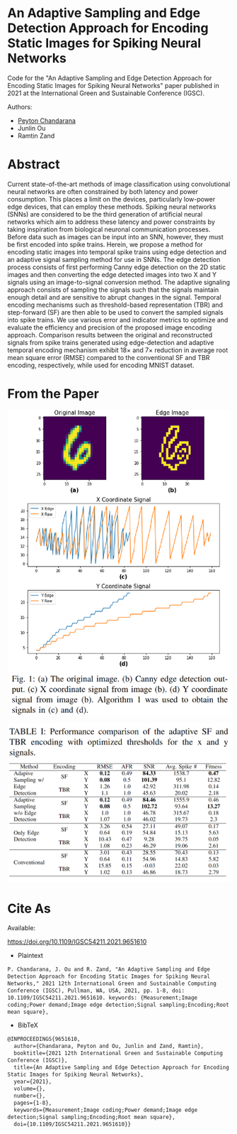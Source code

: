 # An Adaptive Sampling and Edge Detection Approach for Encoding Static Images for Spiking Neural Networks

Code for the "An Adaptive Sampling and Edge Detection Approach for Encoding Static Images for Spiking Neural Networks" paper published in 2021 at the International Green and Sustainable Conference (IGSC).

Authors:

- [Peyton Chandarana](https://peytonsc.com/contact)
- Junlin Ou
- Ramtin Zand

# Abstract

Current state-of-the-art methods of image classification using convolutional neural networks are often constrained by both latency and power consumption. This places a limit on the devices, particularly low-power edge devices, that can employ these methods. Spiking neural networks (SNNs) are considered to be the third generation of artificial neural networks which aim to address these latency and power constraints by taking inspiration from biological neuronal communication processes. Before data such as images can be input into an SNN, however, they must be first encoded into spike trains. Herein, we propose a method for encoding static images into temporal spike trains using edge detection and an adaptive signal sampling method for use in SNNs. The edge detection process consists of first performing Canny edge detection on the 2D static images and then converting the edge detected images into two X and Y signals using an image-to-signal conversion method. The adaptive signaling approach consists of sampling the signals such that the signals maintain enough detail and are sensitive to abrupt changes in the signal. Temporal encoding mechanisms such as threshold-based representation (TBR) and step-forward (SF) are then able to be used to convert the sampled signals into spike trains. We use various error and indicator metrics to optimize and evaluate the efficiency and precision of the proposed image encoding approach. Comparison results between the original and reconstructed signals from spike trains generated using edge-detection and adaptive temporal encoding mechanism exhibit 18× and 7× reduction in average root mean square error (RMSE) compared to the conventional SF and TBR encoding, respectively, while used for encoding MNIST dataset.

# From the Paper

![alt text](./figures/x_y_edge_signal.png "X and Y Edge Signals")

![alt text](./figures/tableI.png "Quantitative Results")

# Cite As

Available:

https://doi.org/10.1109/IGSC54211.2021.9651610

- Plaintext

```
P. Chandarana, J. Ou and R. Zand, "An Adaptive Sampling and Edge Detection Approach for Encoding Static Images for Spiking Neural Networks," 2021 12th International Green and Sustainable Computing Conference (IGSC), Pullman, WA, USA, 2021, pp. 1-8, doi: 10.1109/IGSC54211.2021.9651610. keywords: {Measurement;Image coding;Power demand;Image edge detection;Signal sampling;Encoding;Root mean square},
```

- BibTeX

```
@INPROCEEDINGS{9651610,
  author={Chandarana, Peyton and Ou, Junlin and Zand, Ramtin},
  booktitle={2021 12th International Green and Sustainable Computing Conference (IGSC)},
  title={An Adaptive Sampling and Edge Detection Approach for Encoding Static Images for Spiking Neural Networks},
  year={2021},
  volume={},
  number={},
  pages={1-8},
  keywords={Measurement;Image coding;Power demand;Image edge detection;Signal sampling;Encoding;Root mean square},
  doi={10.1109/IGSC54211.2021.9651610}}

```
